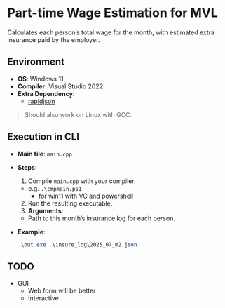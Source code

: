# Part-time Wage Estimation for MVL

Calculates each person’s total wage for the month, with estimated extra insurance paid by the employer.

## Environment
- **OS**: Windows 11  
- **Compiler**: Visual Studio 2022  
- **Extra Dependency**:  
  - [rapidjson](https://github.com/Tencent/rapidjson.git)  

> Should also work on Linux with GCC.

## Execution in CLI
- **Main file**: `main.cpp`  
- **Steps**:  
  1. Compile `main.cpp` with your compiler.  
    - e.g. ```.\cmpmain.ps1``` 
      - for win11 with VC and powershell 
  2. Run the resulting executable.  
  3. **Arguments**:  
    - Path to this month’s insurance log for each person.  

- **Example**:  
    ```powershell
    .\out.exe .\insure_log\2025_07_m2.json
    ```
## TODO
- GUI 
  - Web form will be better
  - Interactive